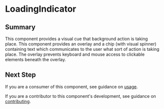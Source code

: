 # LoadingIndicator

## Summary

This component provides a visual cue that background action is taking place.  This component provides an
overlay and a chip (with visual spinner) containing text which communicates to the user what sort of action
is taking place.  The overlay prevents keyboard and mouse access to clickable elements beneath the overlay.

## Next Step

If you are a consumer of this component, see guidance on [usage](README.usage.md).

If you are a contributor to this component's development, see guidance on [contributing](README.contribute.md).
